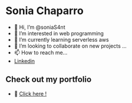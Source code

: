 # Sonia Chaparro

- 👋 Hi, I’m @soniaS4nt
- 👀 I’m interested in web programming
- 🌱 I’m currently learning serverless aws
- 💞️ I’m looking to collaborate on new projects ...
- 📫 How to reach me... 
- [Linkedin](https://www.linkedin.com/in/sonia-chaparro-santis/)

## Check out my portfolio
- 👀 [Click here !](https://sonia-chaparro.com)



<!---
soniaS4nt/soniaS4nt is a ✨ special ✨ repository because its `README.md` (this file) appears on your GitHub profile.
You can click the Preview link to take a look at your changes.
--->
